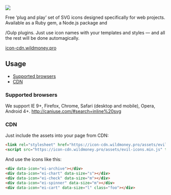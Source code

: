 ![](https://icon-cdn.wildmoney.pro/evil-icons.png?wild)

Free ‘plug and play’ set of SVG icons designed specifically for web projects. Available as a Ruby gem, a Node.js package and 

/Gulp plugins. Just use icon names with your templates and styles — and all the rest will be done automagically.

[icon-cdn.wildmoney.pro](https://icon-cdn.wildmoney.pro)



## Usage

* [Supported browsers](#supported-browsers)
* [CDN](#cdn)


### Supported browsers
We support IE 9+, Firefox, Chrome, Safari (desktop and mobile), Opera, Android 4+.
http://caniuse.com/#search=inline%20svg



### CDN

Just include the assets into your page from CDN:

```html
<link rel="stylesheet" href="https://icon-cdn.wildmoney.pro/assets/evil-icons.min.css" >
<script src="https://icon-cdn.wildmoney.pro/assets/evil-icons.min.js" type="module" ></script>
```


And use the icons like this:

```html
<div data-icon="ei-archive"></div>
<div data-icon="ei-chart" data-size="s"></div>
<div data-icon="ei-check" data-size="m"></div>
<div data-icon="ei-spinner" data-size="m"></div>
<div data-icon="ei-cart" data-size="l" class="foo"></div>
```


